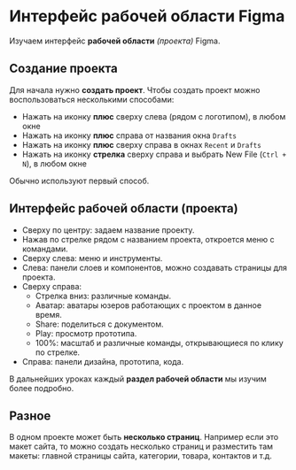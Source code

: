 # Интерфейс рабочей области Figma
Изучаем интерфейс **рабочей области** *(проекта)* Figma.

## Создание проекта
Для начала нужно **создать проект**. Чтобы создать проект можно воспользоваться несколькими способами:

* Нажать на иконку **плюс** сверху слева (рядом с логотипом), в любом окне
* Нажать на иконку **плюс** справа от названия окна `Drafts`
* Нажать на иконку **плюс** сверху справа в окнах `Recent` и `Drafts`
* Нажать на иконку **стрелка** сверху справа и выбрать New File (`Ctrl + N`), в любом окне

Обычно используют первый способ.

## Интерфейс рабочей области (проекта)
* Сверху по центру: задаем название проекту.
* Нажав по стрелке рядом с названием проекта, откроется меню с командами.
* Сверху слева: меню и инструменты.
* Слева: панели слоев и компонентов, можно создавать страницы для проекта.
* Сверху справа:
    * Стрелка вниз: различные команды.
    * Аватар: аватары юзеров работающих с проектом в данное время.
    * Share: поделиться с документом.
    * Play: просмотр прототипа.
    * 100%: масштаб и различные команды, открывающиеся по клику по стрелке.
* Справа: панели дизайна, прототипа, кода.

В дальнейших уроках каждый **раздел рабочей области** мы изучим более подробно.

## Разное
В одном проекте может быть **несколько страниц**. Например если это макет сайта, то можно создать несколько страниц и разместить там макеты:  главной страницы сайта, категории, товара, контактов и т.д.